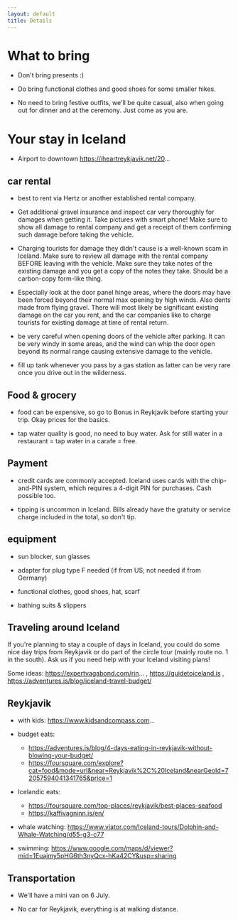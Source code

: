 ```yaml
---
layout: default
title: Details
---
```


# What to bring

* Don't bring presents :)

* Do bring functional clothes and good shoes for some smaller hikes.

* No need to bring festive outfits, we'll be quite casual, also when going out for dinner and at the ceremony. Just come as you are.

# Your stay in Iceland
* Airport to downtown https://iheartreykjavik.net/20...

## car rental

* best to rent via Hertz or another established rental company. 

* Get additional gravel insurance and inspect car very thoroughly for damages when getting it. Take pictures with smart 
  phone! Make sure to show all damage to rental company and get a receipt of them confirming such damage before taking 
  the vehicle.

* Charging tourists for damage they didn't cause is a well-known scam in Iceland. Make sure to review all damage with 
  the rental company BEFORE leaving with the vehicle. Make sure they take notes of the existing damage and you get a 
  copy of the notes they take. Should be a carbon-copy form-like thing.

* Especially look at the door panel hinge areas, where the doors may have been forced beyond their normal max opening by
  high winds. Also dents made from flying gravel. There will most likely be significant existing damage on the car you 
  rent, and the car companies like to charge tourists for existing damage at time of rental return.

* be very careful when opening doors of the vehicle after parking. It can be very windy in some areas, and the wind can 
  whip the door open beyond its normal range causing extensive damage to the vehicle.

* fill up tank whenever you pass by a gas station as latter can be very rare once you drive out in the wilderness.

## Food & grocery
* food can be expensive, so go to Bonus in Reykjavik before starting your trip. Okay prices for the basics.

* tap water quality is good, no need to buy water. Ask for still water in a restaurant = tap water in a carafe = free.

## Payment
* credit cards are commonly accepted. Iceland uses cards with the chip-and-PIN system, which requires a 4-digit PIN for 
  purchases. Cash possible too.

* tipping is uncommon in Iceland. Bills already have the gratuity or service charge included in the total, so don't tip.

## equipment
* sun blocker, sun glasses

* adapter for plug type F needed (if from US; not needed if from Germany)

* functional clothes, good shoes, hat, scarf

* bathing suits & slippers

## Traveling around Iceland
If you're planning to stay a couple of days in Iceland, you could do some nice day trips from Reykjavik or do part of 
the circle tour (mainly route no. 1 in the south). Ask us if you need help with your Iceland visiting plans!

Some ideas: https://expertvagabond.com/rin... , https://guidetoiceland.is , https://adventures.is/blog/iceland-travel-budget/

## Reykjavik
* with kids: https://www.kidsandcompass.com...

* budget eats: 
  * https://adventures.is/blog/4-days-eating-in-reykjavik-without-blowing-your-budget/ 
  * https://foursquare.com/explore?cat=food&mode=url&near=Reykjavik%2C%20Iceland&nearGeoId=72057594041341765&price=1

* Icelandic eats: 
  * https://foursquare.com/top-places/reykjavik/best-places-seafood 
  * https://kaffivagninn.is/en/

* whale watching: https://www.viator.com/Iceland-tours/Dolphin-and-Whale-Watching/d55-g3-c77

* swimming: https://www.google.com/maps/d/viewer?mid=1Euajmy5pHG6th3nyQcx-hKa42CY&usp=sharing

## Transportation
* We'll have a mini van on 6 July.

* No car for Reykjavik, everything is at walking distance.
